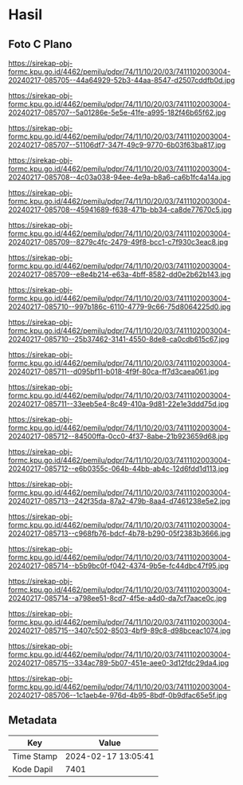 # Hasil

## Foto C Plano

https://sirekap-obj-formc.kpu.go.id/4462/pemilu/pdpr/74/11/10/20/03/7411102003004-20240217-085705--44a64929-52b3-44aa-8547-d2507cddfb0d.jpg

https://sirekap-obj-formc.kpu.go.id/4462/pemilu/pdpr/74/11/10/20/03/7411102003004-20240217-085707--5a01286e-5e5e-41fe-a995-182f46b65f62.jpg

https://sirekap-obj-formc.kpu.go.id/4462/pemilu/pdpr/74/11/10/20/03/7411102003004-20240217-085707--51106df7-347f-49c9-9770-6b03f63ba817.jpg

https://sirekap-obj-formc.kpu.go.id/4462/pemilu/pdpr/74/11/10/20/03/7411102003004-20240217-085708--4c03a038-94ee-4e9a-b8a6-ca6b1fc4a14a.jpg

https://sirekap-obj-formc.kpu.go.id/4462/pemilu/pdpr/74/11/10/20/03/7411102003004-20240217-085708--45941689-f638-471b-bb34-ca8de77670c5.jpg

https://sirekap-obj-formc.kpu.go.id/4462/pemilu/pdpr/74/11/10/20/03/7411102003004-20240217-085709--8279c4fc-2479-49f8-bcc1-c7f930c3eac8.jpg

https://sirekap-obj-formc.kpu.go.id/4462/pemilu/pdpr/74/11/10/20/03/7411102003004-20240217-085709--e8e4b214-e63a-4bff-8582-dd0e2b62b143.jpg

https://sirekap-obj-formc.kpu.go.id/4462/pemilu/pdpr/74/11/10/20/03/7411102003004-20240217-085710--997b186c-6110-4779-9c66-75d8064225d0.jpg

https://sirekap-obj-formc.kpu.go.id/4462/pemilu/pdpr/74/11/10/20/03/7411102003004-20240217-085710--25b37462-3141-4550-8de8-ca0cdb615c67.jpg

https://sirekap-obj-formc.kpu.go.id/4462/pemilu/pdpr/74/11/10/20/03/7411102003004-20240217-085711--d095bf11-b018-4f9f-80ca-ff7d3caea061.jpg

https://sirekap-obj-formc.kpu.go.id/4462/pemilu/pdpr/74/11/10/20/03/7411102003004-20240217-085711--33eeb5e4-8c49-410a-9d81-22e1e3ddd75d.jpg

https://sirekap-obj-formc.kpu.go.id/4462/pemilu/pdpr/74/11/10/20/03/7411102003004-20240217-085712--84500ffa-0cc0-4f37-8abe-21b923659d68.jpg

https://sirekap-obj-formc.kpu.go.id/4462/pemilu/pdpr/74/11/10/20/03/7411102003004-20240217-085712--e6b0355c-064b-44bb-ab4c-12d6fdd1d113.jpg

https://sirekap-obj-formc.kpu.go.id/4462/pemilu/pdpr/74/11/10/20/03/7411102003004-20240217-085713--242f35da-87a2-479b-8aa4-d7461238e5e2.jpg

https://sirekap-obj-formc.kpu.go.id/4462/pemilu/pdpr/74/11/10/20/03/7411102003004-20240217-085713--c968fb76-bdcf-4b78-b290-05f2383b3666.jpg

https://sirekap-obj-formc.kpu.go.id/4462/pemilu/pdpr/74/11/10/20/03/7411102003004-20240217-085714--b5b9bc0f-f042-4374-9b5e-fc44dbc47f95.jpg

https://sirekap-obj-formc.kpu.go.id/4462/pemilu/pdpr/74/11/10/20/03/7411102003004-20240217-085714--a798ee51-8cd7-4f5e-a4d0-da7cf7aace0c.jpg

https://sirekap-obj-formc.kpu.go.id/4462/pemilu/pdpr/74/11/10/20/03/7411102003004-20240217-085715--3407c502-8503-4bf9-89c8-d98bceac1074.jpg

https://sirekap-obj-formc.kpu.go.id/4462/pemilu/pdpr/74/11/10/20/03/7411102003004-20240217-085715--334ac789-5b07-451e-aee0-3d12fdc29da4.jpg

https://sirekap-obj-formc.kpu.go.id/4462/pemilu/pdpr/74/11/10/20/03/7411102003004-20240217-085706--1c1aeb4e-976d-4b95-8bdf-0b9dfac65e5f.jpg


## Metadata

| Key        | Value               |
| ---------- | ------------------- |
| Time Stamp | 2024-02-17 13:05:41 |
| Kode Dapil | 7401                |




